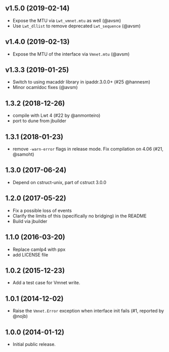 ## v1.5.0 (2019-02-14)
* Expose the MTU via `Lwt_vmnet.mtu` as well (@avsm)
* Use `Lwt_dllist` to remove deprecated `Lwt_sequence` (@avsm)

## v1.4.0 (2019-02-13)
* Expose the MTU of the interface via `Vmnet.mtu` (@avsm)

## v1.3.3 (2019-01-25)

* Switch to using macaddr library in ipaddr.3.0.0+ (#25 @hannesm)
* Minor ocamldoc fixes (@avsm)

## 1.3.2 (2018-12-26)

* compile with Lwt 4 (#22 by @anmonteiro)
* port to dune from jbuilder

## 1.3.1 (2018-01-23)

* remove `-warn-error` flags in release mode. Fix compilation on 4.06
  (#21, @samoht)

## 1.3.0 (2017-06-24)
* Depend on cstruct-unix, part of cstruct 3.0.0

## 1.2.0 (2017-05-22)
* Fix a possible loss of events
* Clarify the limits of this (specifically no bridging) in the README
* Build via jbuilder

## 1.1.0 (2016-03-20)
* Replace camlp4 with ppx
* add LICENSE file

## 1.0.2 (2015-12-23)
* Add a test case for Vmnet write.

## 1.0.1 (2014-12-02)
* Raise the `Vmnet.Error` exception when interface init fails (#1, reported by @nojb)

## 1.0.0 (2014-01-12)
* Initial public release.
